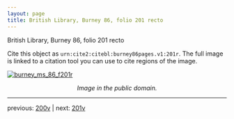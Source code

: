 ```yaml
---
layout: page
title: British Library, Burney 86, folio 201 recto
---
```


British Library, Burney 86, folio 201 recto

Cite this object as `urn:cite2:citebl:burney86pages.v1:201r`.  The full image is linked to a citation tool you can use to cite regions of the image.

[![burney_ms_86_f201r](http://www.homermultitext.org/iipsrv?IIIF=/project/homer/pyramidal/deepzoom/citebl/burney86imgs/v1/burney_ms_86_f201r.tif/full/800,/0/default.jpg)](http://www.homermultitext.org/ict2/?urn=urn:cite2:citebl:burney86imgs.v1:burney_ms_86_f201r) 

<p style="text-align: center; font-style: italic;">Image in the public domain.</p>

---

previous: [200v](../200v/) | next: [201v](../201v/)